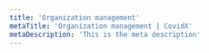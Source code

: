 ```yaml
---
title: 'Organization management'
metaTitle: 'Organization management | CovidX'
metaDescription: 'This is the meta description'
---
```

